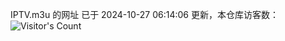 IPTV.m3u 的网址 已于 2024-10-27 06:14:06 更新，本仓库访客数：![Visitor's Count](https://profile-counter.glitch.me/hero1898_tv/count.svg)
